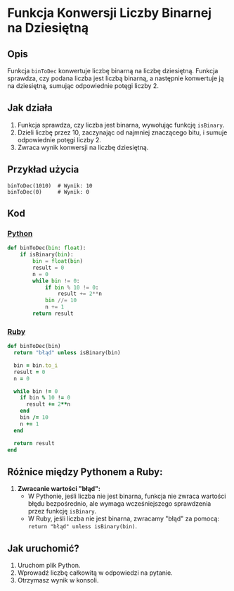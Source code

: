 # Funkcja Konwersji Liczby Binarnej na Dziesiętną

## Opis
Funkcja `binToDec` konwertuje liczbę binarną na liczbę dziesiętną. Funkcja sprawdza, czy podana liczba jest liczbą binarną, a następnie konwertuje ją na dziesiętną, sumując odpowiednie potęgi liczby 2.

## Jak działa
1. Funkcja sprawdza, czy liczba jest binarna, wywołując funkcję `isBinary`.
2. Dzieli liczbę przez 10, zaczynając od najmniej znaczącego bitu, i sumuje odpowiednie potęgi liczby 2.
3. Zwraca wynik konwersji na liczbę dziesiętną.

## Przykład użycia
```
binToDec(1010)  # Wynik: 10
binToDec(0)     # Wynik: 0
```

## Kod

### [Python](./script.py)
```python
def binToDec(bin: float):
    if isBinary(bin):
        bin = float(bin)
        result = 0
        n = 0
        while bin != 0:
            if bin % 10 != 0:
                result += 2**n
            bin //= 10
            n += 1
        return result
```

### [Ruby](./script.rb)
```ruby
def binToDec(bin)
  return "błąd" unless isBinary(bin)

  bin = bin.to_i
  result = 0
  n = 0

  while bin != 0
    if bin % 10 != 0
      result += 2**n
    end
    bin /= 10
    n += 1
  end

  return result
end
```

## Różnice między Pythonem a Ruby:
1. **Zwracanie wartości "błąd":**
   - W Pythonie, jeśli liczba nie jest binarna, funkcja nie zwraca wartości błędu bezpośrednio, ale wymaga wcześniejszego sprawdzenia przez funkcję `isBinary`.
   - W Ruby, jeśli liczba nie jest binarna, zwracamy "błąd" za pomocą: `return "błąd" unless isBinary(bin)`.


## Jak uruchomić?
1. Uruchom plik Python.
2. Wprowadź liczbę całkowitą w odpowiedzi na pytanie.
2. Otrzymasz wynik w konsoli.